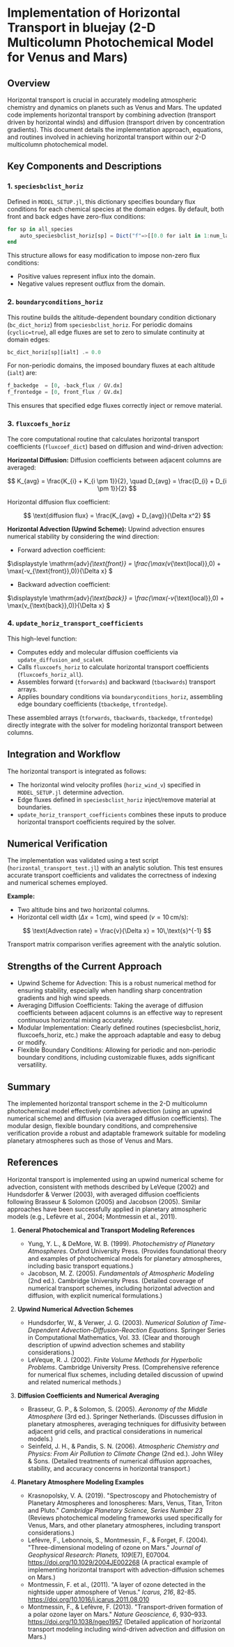 # Implementation of Horizontal Transport in bluejay (2-D Multicolumn Photochemical Model for Venus and Mars)

## Overview

Horizontal transport is crucial in accurately modeling atmospheric chemistry and dynamics on planets such as Venus and Mars. The updated code implements horizontal transport by combining advection (transport driven by horizontal winds) and diffusion (transport driven by concentration gradients). This document details the implementation approach, equations, and routines involved in achieving horizontal transport within our 2-D multicolumn photochemical model.

## Key Components and Descriptions

### 1. `speciesbclist_horiz`

Defined in `MODEL_SETUP.jl`, this dictionary specifies boundary flux conditions for each chemical species at the domain edges. By default, both front and back edges have zero-flux conditions:

```julia
for sp in all_species
    auto_speciesbclist_horiz[sp] = Dict("f"=>[[0.0 for ialt in 1:num_layers] for c in 1:2])
end
```

This structure allows for easy modification to impose non-zero flux conditions:

- Positive values represent influx into the domain.
- Negative values represent outflux from the domain.

### 2. `boundaryconditions_horiz`

This routine builds the altitude-dependent boundary condition dictionary (`bc_dict_horiz`) from `speciesbclist_horiz`. For periodic domains (`cyclic=true`), all edge fluxes are set to zero to simulate continuity at domain edges:

```julia
bc_dict_horiz[sp][ialt] .= 0.0
```

For non-periodic domains, the imposed boundary fluxes at each altitude (`ialt`) are:

```julia
f_backedge  = [0, -back_flux / GV.dx]
f_frontedge = [0, front_flux / GV.dx]
```

This ensures that specified edge fluxes correctly inject or remove material.

### 3. `fluxcoefs_horiz`

The core computational routine that calculates horizontal transport coefficients (`fluxcoef_dict`) based on diffusion and wind-driven advection:

**Horizontal Diffusion:** Diffusion coefficients between adjacent columns are averaged:

$$
K_{avg} = \frac{K_{i} + K_{i \pm 1}}{2}, \quad D_{avg} = \frac{D_{i} + D_{i \pm 1}}{2}
$$

Horizontal diffusion flux coefficient:

$$
\text{diffusion flux} = \frac{K_{avg} + D_{avg}}{\Delta x^2}
$$

**Horizontal Advection (Upwind Scheme):** Upwind advection ensures numerical stability by considering the wind direction:

- Forward advection coefficient:

$\displaystyle
\mathrm{adv}_{\text{front}} = \frac{\max(v_{\text{local}},0) + \max(-v_{\text{front}},0)}{\Delta x}
$

- Backward advection coefficient:

$\displaystyle
\mathrm{adv}_{\text{back}} = \frac{\max(-v_{\text{local}},0) + \max(v_{\text{back}},0)}{\Delta x}
$

### 4. `update_horiz_transport_coefficients`

This high-level function:

- Computes eddy and molecular diffusion coefficients via `update_diffusion_and_scaleH`.
- Calls `fluxcoefs_horiz` to calculate horizontal transport coefficients (`fluxcoefs_horiz_all`).
- Assembles forward (`tforwards`) and backward (`tbackwards`) transport arrays.
- Applies boundary conditions via `boundaryconditions_horiz`, assembling edge boundary coefficients (`tbackedge`, `tfrontedge`).

These assembled arrays (`tforwards`, `tbackwards`, `tbackedge`, `tfrontedge`) directly integrate with the solver for modeling horizontal transport between columns.

## Integration and Workflow

The horizontal transport is integrated as follows:

- The horizontal wind velocity profiles (`horiz_wind_v`) specified in `MODEL_SETUP.jl` determine advection.
- Edge fluxes defined in `speciesbclist_horiz` inject/remove material at boundaries.
- `update_horiz_transport_coefficients` combines these inputs to produce horizontal transport coefficients required by the solver.

## Numerical Verification

The implementation was validated using a test script (`horizontal_transport_test.jl`) with an analytic solution. This test ensures accurate transport coefficients and validates the correctness of indexing and numerical schemes employed.

**Example:**

- Two altitude bins and two horizontal columns.
- Horizontal cell width $(\Delta x = 1\,\text{cm})$, wind speed $(v = 10\,\text{cm/s})$:

$$
\text{Advection rate} = \frac{v}{\Delta x} = 10\,\text{s}^{-1}
$$

Transport matrix comparison verifies agreement with the analytic solution.

## Strengths of the Current Approach

- Upwind Scheme for Advection: This is a robust numerical method for ensuring stability, especially when handling sharp concentration gradients and high wind speeds.
- Averaging Diffusion Coefficients: Taking the average of diffusion coefficients between adjacent columns is an effective way to represent continuous horizontal mixing accurately.
- Modular Implementation: Clearly defined routines (speciesbclist_horiz, fluxcoefs_horiz, etc.) make the approach adaptable and easy to debug or modify.
- Flexible Boundary Conditions: Allowing for periodic and non-periodic boundary conditions, including customizable fluxes, adds significant versatility.

## Summary

The implemented horizontal transport scheme in the 2-D multicolumn photochemical model effectively combines advection (using an upwind numerical scheme) and diffusion (via averaged diffusion coefficients). The modular design, flexible boundary conditions, and comprehensive verification provide a robust and adaptable framework suitable for modeling planetary atmospheres such as those of Venus and Mars.

## References

Horizontal transport is implemented using an upwind numerical scheme for advection, consistent with methods described by LeVeque (2002) and Hundsdorfer & Verwer (2003), with averaged diffusion coefficients following Brasseur & Solomon (2005) and Jacobson (2005). Similar approaches have been successfully applied in planetary atmospheric models (e.g., Lefèvre et al., 2004; Montmessin et al., 2011).

1. **General Photochemical and Transport Modeling References**
   - Yung, Y. L., & DeMore, W. B. (1999). *Photochemistry of Planetary Atmospheres*. Oxford University Press. (Provides foundational theory and examples of photochemical models for planetary atmospheres, including basic transport equations.)
   - Jacobson, M. Z. (2005). *Fundamentals of Atmospheric Modeling* (2nd ed.). Cambridge University Press. (Detailed coverage of numerical transport schemes, including horizontal advection and diffusion, with explicit numerical formulations.)

2. **Upwind Numerical Advection Schemes**
   - Hundsdorfer, W., & Verwer, J. G. (2003). *Numerical Solution of Time-Dependent Advection-Diffusion-Reaction Equations*. Springer Series in Computational Mathematics, Vol. 33. (Clear and thorough description of upwind advection schemes and stability considerations.)
   - LeVeque, R. J. (2002). *Finite Volume Methods for Hyperbolic Problems*. Cambridge University Press. (Comprehensive reference for numerical flux schemes, including detailed discussion of upwind and related numerical methods.)

3. **Diffusion Coefficients and Numerical Averaging**
   - Brasseur, G. P., & Solomon, S. (2005). *Aeronomy of the Middle Atmosphere* (3rd ed.). Springer Netherlands. (Discusses diffusion in planetary atmospheres, averaging techniques for diffusivity between adjacent grid cells, and practical considerations in numerical models.)
   - Seinfeld, J. H., & Pandis, S. N. (2006). *Atmospheric Chemistry and Physics: From Air Pollution to Climate Change* (2nd ed.). John Wiley & Sons. (Detailed treatments of numerical diffusion approaches, stability, and accuracy concerns in horizontal transport.)

4. **Planetary Atmosphere Modeling Examples**
   - Krasnopolsky, V. A. (2019). "Spectroscopy and Photochemistry of Planetary Atmospheres and Ionospheres: Mars, Venus, Titan, Triton and Pluto." *Cambridge Planetary Science, Series Number 23* (Reviews photochemical modeling frameworks used specifically for Venus, Mars, and other planetary atmospheres, including transport considerations.)
   - Lefèvre, F., Lebonnois, S., Montmessin, F., & Forget, F. (2004). "Three-dimensional modeling of ozone on Mars." *Journal of Geophysical Research: Planets, 109*(E7), E07004. <https://doi.org/10.1029/2004JE002268> (A practical example of implementing horizontal transport with advection-diffusion schemes on Mars.)
   - Montmessin, F. et al., (2011). "A layer of ozone detected in the nightside upper atmosphere of Venus." *Icarus, 216*, 82-85. <https://doi.org/10.1016/j.icarus.2011.08.010>
   - Montmessin, F., & Lefèvre, F. (2013). "Transport-driven formation of a polar ozone layer on Mars." *Nature Geoscience, 6*, 930–933. <https://doi.org/10.1038/ngeo1957> (Detailed application of horizontal transport modeling including wind-driven advection and diffusion on Mars.)
